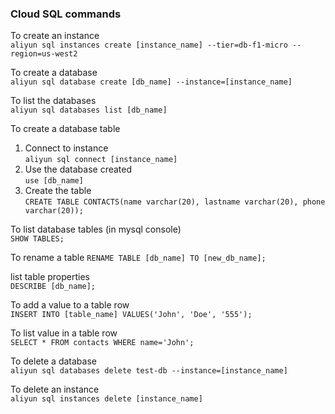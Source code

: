 ### Cloud SQL commands

To create an instance  
`aliyun sql instances create [instance_name] --tier=db-f1-micro --region=us-west2`    

To create a database  
`aliyun sql database create [db_name] --instance=[instance_name]` 

To list the databases  
`aliyun sql databases list [db_name]`  

To create a database table  
1. Connect to instance  
`aliyun sql connect [instance_name]`
2. Use the database created  
`use [db_name]` 
3. Create the table  
`CREATE TABLE CONTACTS(name varchar(20), lastname varchar(20), phone varchar(20));`  

To list database tables (in mysql console)  
`SHOW TABLES;`  

To rename a table
`RENAME TABLE [db_name] TO [new_db_name];`  

list table properties  
`DESCRIBE [db_name];`

To add a value to a table row  
`INSERT INTO [table_name] VALUES('John', 'Doe', '555');`

To list value in a table row  
`SELECT * FROM contacts WHERE name='John';` 

To delete a database  
`aliyun sql databases delete test-db --instance=[instance_name]`

To delete an instance  
`aliyun sql instances delete [instance_name]`
